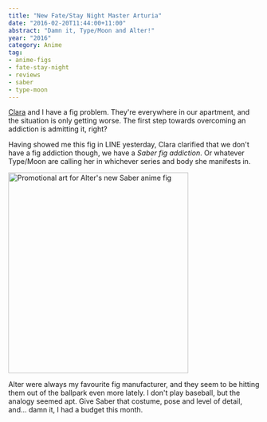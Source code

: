 ```yaml
---
title: "New Fate/Stay Night Master Arturia"
date: "2016-02-20T11:44:00+11:00"
abstract: "Damn it, Type/Moon and Alter!"
year: "2016"
category: Anime
tag:
- anime-figs
- fate-stay-night
- reviews
- saber
- type-moon
---
```

[Clara] and I have a fig problem. They're everywhere in our apartment, and the situation is only getting worse. The first step towards overcoming an addiction is admitting it, right?

Having showed me this fig in LINE yesterday, Clara clarified that we don't have a fig addiction though, we have a *Saber fig addiction*. Or whatever Type/Moon are calling her in whichever series and body she manifests in.

<p><img src="https://rubenerd.com/files/2016/newsaber.jpg" srcset="https://rubenerd.com/files/2016/newsaber.jpg 1x, https://rubenerd.com/files/2016/newsaber@2x.jpg 2x" alt="Promotional art for Alter's new Saber anime fig" style="width:361px; height:403px" /></p>

Alter were always my favourite fig manufacturer, and they seem to be hitting them out of the ballpark even more lately. I don't play baseball, but the analogy seemed apt. Give Saber that costume, pose and level of detail, and... damn it, I had a budget this month.

[Clara]: http://kirinyan.net/

